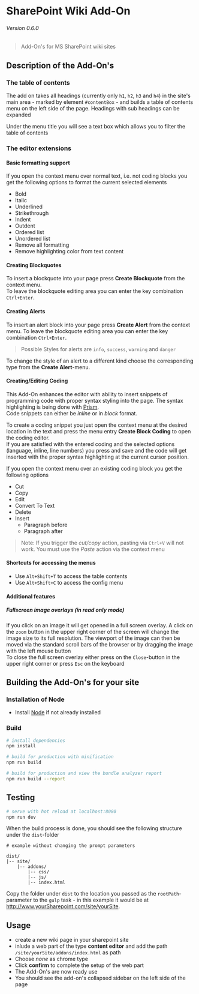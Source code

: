 # SharePoint Wiki Add-On
###### *Version 0.6.0*
> Add-On's for MS SharePoint wiki sites

## Description of the Add-On's
### The table of contents
The add on takes all headings (currently only `h1`, `h2`, `h3` and `h4`) in the site's main area - marked by element
`#contentBox` - and builds a table of contents menu on the left side of the page. Headings with sub headings can be 
expanded  

Under the menu title you will see a text box which allows you to filter the table of contents
### The editor extensions
#### Basic formatting support
If you open the context menu over normal text, i.e. not coding blocks you get the following options to format the
current selected elements
- Bold
- Italic
- Underlined
- Strikethrough
- Indent
- Outdent
- Ordered list
- Unordered list
- Remove all formatting
- Remove highlighting color from text content

#### Creating Blockquotes
To insert a blockquote into your page press **Create Blockquote** from the context menu.  
To leave the blockquote editing area you can enter the key combination `Ctrl+Enter`.

#### Creating Alerts
To insert an alert block into your page press **Create Alert** from the context menu.
To leave the blockquote editing area you can enter the key combination `Ctrl+Enter`.

> Possible Styles for alerts are `info`, `success`, `warning` and `danger`

To change the style of an alert to a different kind choose the corresponding type from the **Create Alert**-menu.
#### Creating/Editing Coding
This Add-On enhances the editor with ability to insert snippets of programming code with proper syntax styling into the
page. The syntax highlighting is being done with [Prism](http://prismjs.com/index.html).   
Code snippets can either be *inline* or in *block* format.  

To create a coding snippet you just open the context menu at the desired location in the text and press the menu entry
**Create Block Coding** to open the coding editor.  
If you are satisfied with the entered coding and the selected options (language, inline, line numbers) you press and
save and the code will get inserted with the proper syntax highlighting at the current cursor position.  

If you open the context menu over an existing coding block you get the following options
- Cut
- Copy
- Edit
- Convert To Text
- Delete
- Insert  
  - Paragraph before
  - Paragraph after 

> Note: If you trigger the *cut/copy* action, pasting via `Ctrl+V` will not work. You must use the *Paste* action
via the context menu

#### Shortcuts for accessing the menus
- Use `Alt+Shift+T` to access the table contents
- Use `Alt+Shift+C` to access the config menu

#### Additional features
##### Fullscreen image overlays (in read only mode)
If you click on an image it will get opened in a full screen overlay. A click on the `zoom` button in the upper right
corner of the screen will change the image size to its full resolution. The viewport of the image can then be moved via
the standard scroll bars of the browser or by dragging the image with the left mouse button   
To close the full screen overlay either press on the `Close`-button in the upper right corner or press `Esc` on the
keyboard

## Building the Add-On's for your site

### Installation of Node
- Install [Node](https://nodejs.org/dist/v8.9.4/node-v8.9.4-x64.msi) if not already installed

### Build
``` bash
# install dependencies
npm install

# build for production with minification
npm run build

# build for production and view the bundle analyzer report
npm run build --report
```  
## Testing
``` bash
# serve with hot reload at localhost:8080
npm run dev
```

When the build process is done, you should see the following structure under the `dist`-folder
```
# example without changing the prompt parameters

dist/
|-- site/
    |-- addons/
        |-- css/
        |-- js/
        |-- index.html
```
Copy the folder under `dist` to the location you passed as the `rootPath`-parameter to the `gulp` task - in this
example it would be at http://www.yourSharepoint.com/site/yourSite.

## Usage
- create a new wiki page in your sharepoint site
- inlude a web part of the type **content editor** and add the path `/site/yourSite/addons/index.html` as path
- Choose *none* as chrome type
- Click **confirm** to complete the setup of the web part
- The Add-On's are now ready use
- You should see the add-on's collapsed sidebar on the left side of the page
